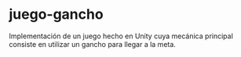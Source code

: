 # juego-gancho
Implementación de un juego hecho en Unity cuya mecánica principal consiste en utilizar un gancho para llegar a la meta.
